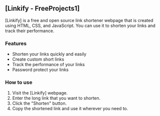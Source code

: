 ## [Linkify - FreeProjects1]

[Linkify] is a free and open source link shortener webpage that is created using HTML, CSS, and JavaScript. You can use it to shorten your links and track their performance.

### Features

* Shorten your links quickly and easily
* Create custom short links
* Track the performance of your links
* Password protect your links

### How to use

1. Visit the [Linkify] webpage.
2. Enter the long link that you want to shorten.
3. Click the "Shorten" button.
4. Copy the shortened link and use it wherever you need to.

<!-- ### Getting started

To get started with [Linkify], simply clone the repository and install the dependencies. Then, you can start developing your own link shortener webpage. -->